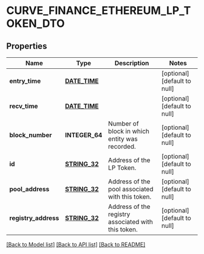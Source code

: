 # CURVE_FINANCE_ETHEREUM_LP_TOKEN_DTO

## Properties
Name | Type | Description | Notes
------------ | ------------- | ------------- | -------------
**entry_time** | [**DATE_TIME**](DATE_TIME.md) |  | [optional] [default to null]
**recv_time** | [**DATE_TIME**](DATE_TIME.md) |  | [optional] [default to null]
**block_number** | **INTEGER_64** | Number of block in which entity was recorded. | [optional] [default to null]
**id** | [**STRING_32**](STRING_32.md) | Address of the LP Token. | [optional] [default to null]
**pool_address** | [**STRING_32**](STRING_32.md) | Address of the pool associated with this token. | [optional] [default to null]
**registry_address** | [**STRING_32**](STRING_32.md) | Address of the registry associated with this token. | [optional] [default to null]

[[Back to Model list]](../README.md#documentation-for-models) [[Back to API list]](../README.md#documentation-for-api-endpoints) [[Back to README]](../README.md)


